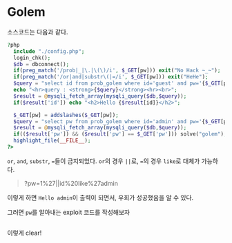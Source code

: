 # Golem

소스코드는 다음과 같다.

```php
?php 
  include "./config.php"; 
  login_chk(); 
  $db = dbconnect(); 
  if(preg_match('/prob|_|\.|\(\)/i', $_GET[pw])) exit("No Hack ~_~"); 
  if(preg_match('/or|and|substr\(|=/i', $_GET[pw])) exit("HeHe"); 
  $query = "select id from prob_golem where id='guest' and pw='{$_GET[pw]}'"; 
  echo "<hr>query : <strong>{$query}</strong><hr><br>"; 
  $result = @mysqli_fetch_array(mysqli_query($db,$query)); 
  if($result['id']) echo "<h2>Hello {$result[id]}</h2>"; 

  $_GET[pw] = addslashes($_GET[pw]); 
  $query = "select pw from prob_golem where id='admin' and pw='{$_GET[pw]}'"; 
  $result = @mysqli_fetch_array(mysqli_query($db,$query)); 
  if(($result['pw']) && ($result['pw'] == $_GET['pw'])) solve("golem"); 
  highlight_file(__FILE__); 
?>
```

`or`, `and`, `substr`, `=`들이 금지되었다. `or`의 경우 `||`로, `=`의 경우 `like`로 대체가 가능하다.

> ?pw=1%27\|\|id%20like%27admin

이렇게 하면 `Hello admin`이 출력이 되면서, 우회가 성공했음을 알 수 있다.

그러면 `pw`를 알아내는 exploit 코드를 작성해보자

```python

```

이렇게 clear!


